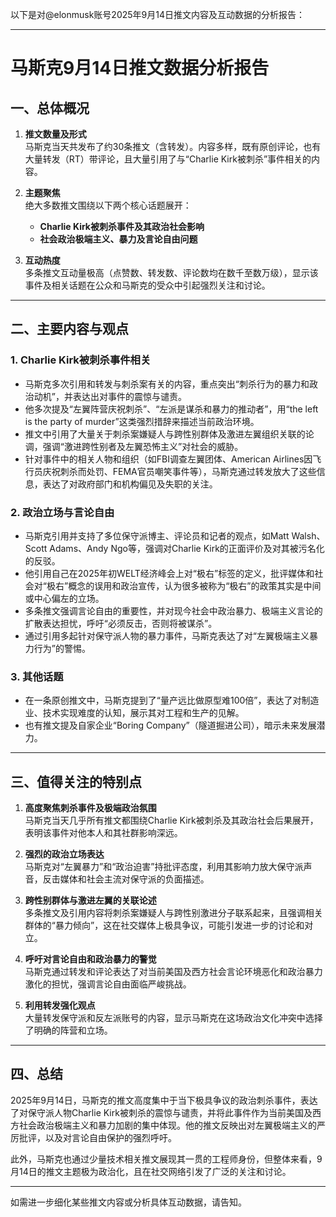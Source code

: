 以下是对@elonmusk账号2025年9月14日推文内容及互动数据的分析报告：

---

# 马斯克9月14日推文数据分析报告

## 一、总体概况

1. **推文数量及形式**  
   马斯克当天共发布了约30条推文（含转发）。内容多样，既有原创评论，也有大量转发（RT）带评论，且大量引用了与“Charlie Kirk被刺杀”事件相关的内容。

2. **主题聚焦**  
   绝大多数推文围绕以下两个核心话题展开：  
   - **Charlie Kirk被刺杀事件及其政治社会影响**  
   - **社会政治极端主义、暴力及言论自由问题**

3. **互动热度**  
   多条推文互动量极高（点赞数、转发数、评论数均在数千至数万级），显示该事件及相关话题在公众和马斯克的受众中引起强烈关注和讨论。

---

## 二、主要内容与观点

### 1. Charlie Kirk被刺杀事件相关

- 马斯克多次引用和转发与刺杀案有关的内容，重点突出“刺杀行为的暴力和政治动机”，并表达出对事件的震惊与谴责。
- 他多次提及“左翼阵营庆祝刺杀”、“左派是谋杀和暴力的推动者”，用“the left is the party of murder”这类强烈措辞来描述当前政治环境。
- 推文中引用了大量关于刺杀案嫌疑人与跨性别群体及激进左翼组织关联的论调，强调“激进跨性别者及左翼恐怖主义”对社会的威胁。
- 针对事件中的相关人物和组织（如FBI调查左翼团体、American Airlines因飞行员庆祝刺杀而处罚、FEMA官员嘲笑事件等），马斯克通过转发放大了这些信息，表达了对政府部门和机构偏见及失职的关注。

### 2. 政治立场与言论自由

- 马斯克引用并支持了多位保守派博主、评论员和记者的观点，如Matt Walsh、Scott Adams、Andy Ngo等，强调对Charlie Kirk的正面评价及对其被污名化的反驳。
- 他引用自己在2025年初WELT经济峰会上对“极右”标签的定义，批评媒体和社会对“极右”概念的误用和政治宣传，认为很多被称为“极右”的政策其实是中间或中心偏左的立场。
- 多条推文强调言论自由的重要性，并对现今社会中政治暴力、极端主义言论的扩散表达担忧，呼吁“必须反击，否则将被谋杀”。
- 通过引用多起针对保守派人物的暴力事件，马斯克表达了对“左翼极端主义暴力行为”的警惕。

### 3. 其他话题

- 在一条原创推文中，马斯克提到了“量产远比做原型难100倍”，表达了对制造业、技术实现难度的认知，展示其对工程和生产的见解。
- 也有推文提及自家企业“Boring Company”（隧道掘进公司），暗示未来发展潜力。

---

## 三、值得关注的特别点

1. **高度聚焦刺杀事件及极端政治氛围**  
   马斯克当天几乎所有推文都围绕Charlie Kirk被刺杀及其政治社会后果展开，表明该事件对他本人和其社群影响深远。

2. **强烈的政治立场表达**  
   马斯克对“左翼暴力”和“政治迫害”持批评态度，利用其影响力放大保守派声音，反击媒体和社会主流对保守派的负面描述。

3. **跨性别群体与激进左翼的关联论述**  
   多条推文及引用内容将刺杀案嫌疑人与跨性别激进分子联系起来，且强调相关群体的“暴力倾向”，这在社交媒体上极具争议，可能引发进一步的讨论和对立。

4. **呼吁对言论自由和政治暴力的警觉**  
   马斯克通过转发和评论表达了对当前美国及西方社会言论环境恶化和政治暴力激化的担忧，强调言论自由面临严峻挑战。

5. **利用转发强化观点**  
   大量转发保守派和反左派账号的内容，显示马斯克在这场政治文化冲突中选择了明确的阵营和立场。

---

## 四、总结

2025年9月14日，马斯克的推文高度集中于当下极具争议的政治刺杀事件，表达了对保守派人物Charlie Kirk被刺杀的震惊与谴责，并将此事件作为当前美国及西方社会政治极端主义和暴力加剧的集中体现。他的推文反映出对左翼极端主义的严厉批评，以及对言论自由保护的强烈呼吁。

此外，马斯克也通过少量技术相关推文展现其一贯的工程师身份，但整体来看，9月14日的推文主题极为政治化，且在社交网络引发了广泛的关注和讨论。

---

如需进一步细化某些推文内容或分析具体互动数据，请告知。